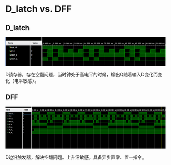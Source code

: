 # D_latch vs. DFF

## D_latch
![D_latch](./wave/D_latch.png)

D锁存器，存在空翻问题，当时钟处于高电平的时候，输出Q随着输入D变化而变化（电平敏感）。

## DFF
![DFF](./wave/DFF.png)

D边沿触发器，解决空翻问题。上升沿敏感，具备异步置零、置一指令。
